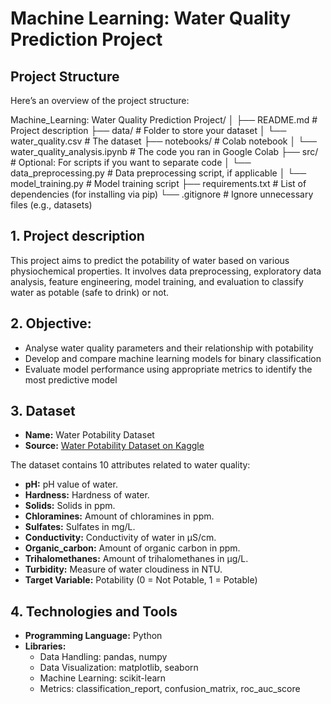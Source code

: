 # Machine Learning: Water Quality Prediction Project


## Project Structure

Here’s an overview of the project structure:

Machine_Learning: Water Quality Prediction Project/ │ ├── README.md # Project description ├── data/ # Folder to store your dataset │ └── water_quality.csv # The dataset ├── notebooks/ # Colab notebook │ └── water_quality_analysis.ipynb # The code you ran in Google Colab ├── src/ # Optional: For scripts if you want to separate code │ └── data_preprocessing.py # Data preprocessing script, if applicable │ └── model_training.py # Model training script ├── requirements.txt # List of dependencies (for installing via pip) └── .gitignore # Ignore unnecessary files (e.g., datasets)


## 1. Project description
This project aims to predict the potability of water based on various physiochemical properties. It involves data preprocessing, exploratory data analysis, feature engineering, model training, and evaluation to classify water as potable (safe to drink) or not.

## 2. Objective:
   - Analyse water quality parameters and their relationship with potability
   - Develop and compare machine learning models for binary classification
   - Evaluate model performance using appropriate metrics to identify the most predictive model

## 3. Dataset
  - **Name:** Water Potability Dataset
  - **Source:** [Water Potability Dataset on Kaggle](https://www.kaggle.com/datasets)

  The dataset contains 10 attributes related to water quality:
  - **pH:** pH value of water.
  - **Hardness:** Hardness of water.
  - **Solids:** Solids in ppm.
  - **Chloramines:** Amount of chloramines in ppm.
  - **Sulfates:** Sulfates in mg/L.
  - **Conductivity:** Conductivity of water in μS/cm.
  - **Organic_carbon:** Amount of organic carbon in ppm.
  - **Trihalomethanes:** Amount of trihalomethanes in μg/L.
  - **Turbidity:** Measure of water cloudiness in NTU.
  - **Target Variable:** Potability (0 = Not Potable, 1 = Potable)

## 4. Technologies and Tools
  - **Programming Language:** Python
  - **Libraries:**
    - Data Handling: pandas, numpy
    - Data Visualization: matplotlib, seaborn
    - Machine Learning: scikit-learn
    - Metrics: classification_report, confusion_matrix, roc_auc_score



